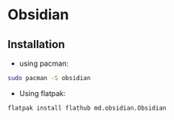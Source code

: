# Obsidian

## Installation

* using pacman:

```bash
sudo pacman -S obsidian
```

* Using flatpak:

```bash
flatpak install flathub md.obsidian.Obsidian
```

